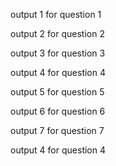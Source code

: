output 1 for question 1


output 2 for question 2



output 3 for question 3


output 4 for question 4


output 5 for question 5




output 6 for question 6




output 7 for question 7



output 4 for question 4

